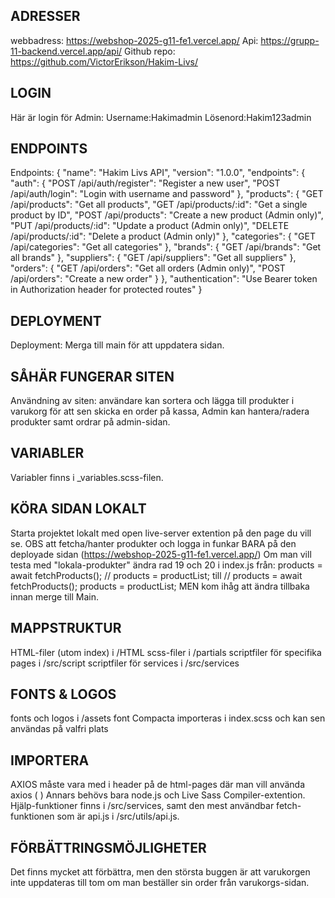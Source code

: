 ## ADRESSER

webbadress: https://webshop-2025-g11-fe1.vercel.app/
Api: https://grupp-11-backend.vercel.app/api/
Github repo: https://github.com/VictorErikson/Hakim-Livs/

## LOGIN

Här är login för Admin:
Username:Hakimadmin
Lösenord:Hakim123admin

## ENDPOINTS

Endpoints:
{
"name": "Hakim Livs API",
"version": "1.0.0",
"endpoints": {
"auth": {
"POST /api/auth/register": "Register a new user",
"POST /api/auth/login": "Login with username and password"
},
"products": {
"GET /api/products": "Get all products",
"GET /api/products/:id": "Get a single product by ID",
"POST /api/products": "Create a new product (Admin only)",
"PUT /api/products/:id": "Update a product (Admin only)",
"DELETE /api/products/:id": "Delete a product (Admin only)"
},
"categories": {
"GET /api/categories": "Get all categories"
},
"brands": {
"GET /api/brands": "Get all brands"
},
"suppliers": {
"GET /api/suppliers": "Get all suppliers"
},
"orders": {
"GET /api/orders": "Get all orders (Admin only)",
"POST /api/orders": "Create a new order"
}
},
"authentication": "Use Bearer token in Authorization header for protected routes"
}

## DEPLOYMENT

Deployment: Merga till main för att uppdatera sidan.

## SÅHÄR FUNGERAR SITEN

Användning av siten:
användare kan sortera och lägga till produkter i varukorg för att sen skicka en order på kassa, Admin kan hantera/radera produkter samt ordrar på admin-sidan.

## VARIABLER

Variabler finns i \_variables.scss-filen.

## KÖRA SIDAN LOKALT

Starta projektet lokalt med open live-server extention på den page du vill se. OBS att fetcha/hanter produkter och logga in funkar BARA på den deployade sidan (https://webshop-2025-g11-fe1.vercel.app/)
Om man vill testa med "lokala-produkter" ändra rad 19 och 20 i index.js från:
products = await fetchProducts();
// products = productList;
till
// products = await fetchProducts();
products = productList;
MEN kom ihåg att ändra tillbaka innan merge till Main.

## MAPPSTRUKTUR

HTML-filer (utom index) i /HTML
scss-filer i /partials
scriptfiler för specifika pages i /src/script
scriptfiler för services i /src/services

## FONTS & LOGOS

fonts och logos i /assets
font Compacta importeras i index.scss och kan sen användas på valfri plats

## IMPORTERA

AXIOS måste vara med i header på de html-pages där man vill använda axios ( <script src="https://cdn.jsdelivr.net/npm/axios/dist/axios.min.js"></script>)
Annars behövs bara node.js och Live Sass Compiler-extention.
Hjälp-funktioner finns i /src/services, samt den mest användbar fetch-funktionen som är api.js i /src/utils/api.js.

## FÖRBÄTTRINGSMÖJLIGHETER

Det finns mycket att förbättra, men den största buggen är att varukorgen inte uppdateras till tom om man beställer sin order från varukorgs-sidan.
